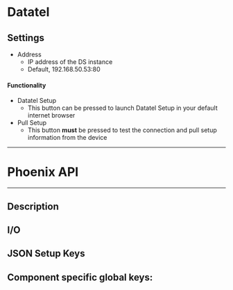 # Datatel
## Settings
- Address
  - IP address of the DS instance
  - Default, 192.168.50.53:80

#### Functionality
- Datatel Setup
  - This button can be pressed to launch Datatel Setup in your default internet browser
- Pull Setup
  - This button **must** be pressed to test the connection and pull setup information from the device
___
# Phoenix API
___
## Description

## I/O

## JSON Setup Keys

Component specific global keys:
- 